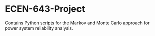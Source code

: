 # ECEN-643-Project
Contains Python scripts for the Markov and Monte Carlo approach for power system reliability analysis.
